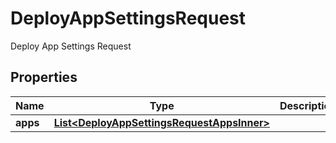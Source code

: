 

# DeployAppSettingsRequest

Deploy App Settings Request

## Properties

| Name | Type | Description | Notes |
|------------ | ------------- | ------------- | -------------|
|**apps** | [**List&lt;DeployAppSettingsRequestAppsInner&gt;**](DeployAppSettingsRequestAppsInner.md) |  |  |



